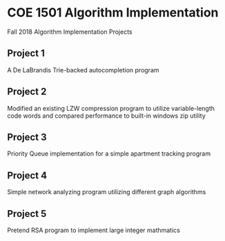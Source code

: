 # COE 1501 Algorithm Implementation
Fall 2018 Algorithm Implementation Projects

## Project 1
A De LaBrandis Trie-backed autocompletion program

## Project 2
Modified an existing LZW compression program to utilize variable-length code words and compared performance to built-in windows zip utility

## Project 3
Priority Queue implementation for a simple apartment tracking program

## Project 4
Simple network analyzing program utilizing different graph algorithms

## Project 5
Pretend RSA program to implement large integer mathmatics
